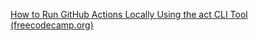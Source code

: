 
[How to Run GitHub Actions Locally Using the act CLI Tool (freecodecamp.org)](https://www.freecodecamp.org/news/how-to-run-github-actions-locally/)